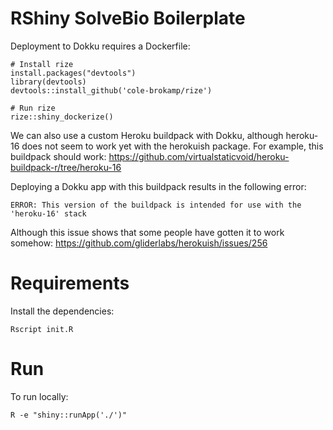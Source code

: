 # RShiny SolveBio Boilerplate

Deployment to Dokku requires a Dockerfile:

    # Install rize
    install.packages("devtools")
    library(devtools)
    devtools::install_github('cole-brokamp/rize')

    # Run rize
    rize::shiny_dockerize()


We can also use a custom Heroku buildpack with Dokku, although heroku-16 does not seem to work yet with the herokuish package. For example, this buildpack should work: https://github.com/virtualstaticvoid/heroku-buildpack-r/tree/heroku-16

Deploying a Dokku app with this buildpack results in the following error:

    ERROR: This version of the buildpack is intended for use with the 'heroku-16' stack


Although this issue shows that some people have gotten it to work somehow: https://github.com/gliderlabs/herokuish/issues/256



# Requirements

Install the dependencies:

    Rscript init.R


# Run

To run locally:

    R -e "shiny::runApp('./')"
